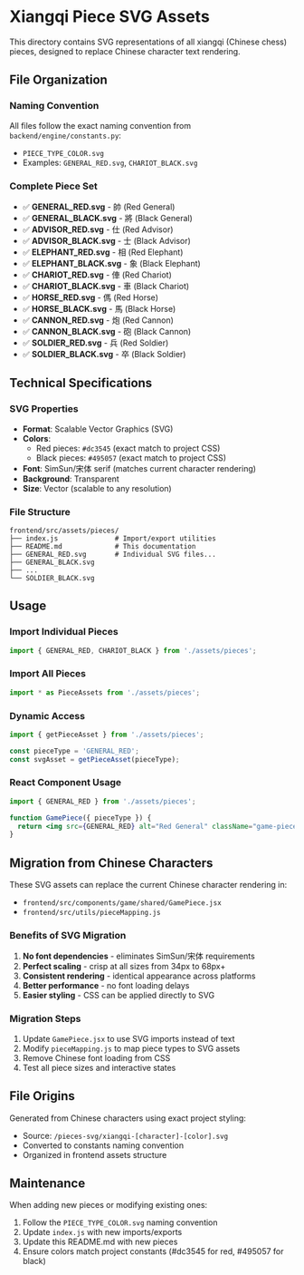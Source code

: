 # Xiangqi Piece SVG Assets

This directory contains SVG representations of all xiangqi (Chinese chess) pieces, designed to replace Chinese character text rendering.

## File Organization

### Naming Convention

All files follow the exact naming convention from `backend/engine/constants.py`:

- `PIECE_TYPE_COLOR.svg`
- Examples: `GENERAL_RED.svg`, `CHARIOT_BLACK.svg`

### Complete Piece Set

- ✅ **GENERAL_RED.svg** - 帥 (Red General)
- ✅ **GENERAL_BLACK.svg** - 將 (Black General)
- ✅ **ADVISOR_RED.svg** - 仕 (Red Advisor)
- ✅ **ADVISOR_BLACK.svg** - 士 (Black Advisor)
- ✅ **ELEPHANT_RED.svg** - 相 (Red Elephant)
- ✅ **ELEPHANT_BLACK.svg** - 象 (Black Elephant)
- ✅ **CHARIOT_RED.svg** - 俥 (Red Chariot)
- ✅ **CHARIOT_BLACK.svg** - 車 (Black Chariot)
- ✅ **HORSE_RED.svg** - 傌 (Red Horse)
- ✅ **HORSE_BLACK.svg** - 馬 (Black Horse)
- ✅ **CANNON_RED.svg** - 炮 (Red Cannon)
- ✅ **CANNON_BLACK.svg** - 砲 (Black Cannon)
- ✅ **SOLDIER_RED.svg** - 兵 (Red Soldier)
- ✅ **SOLDIER_BLACK.svg** - 卒 (Black Soldier)

## Technical Specifications

### SVG Properties

- **Format**: Scalable Vector Graphics (SVG)
- **Colors**:
  - Red pieces: `#dc3545` (exact match to project CSS)
  - Black pieces: `#495057` (exact match to project CSS)
- **Font**: SimSun/宋体 serif (matches current character rendering)
- **Background**: Transparent
- **Size**: Vector (scalable to any resolution)

### File Structure

```
frontend/src/assets/pieces/
├── index.js              # Import/export utilities
├── README.md             # This documentation
├── GENERAL_RED.svg       # Individual SVG files...
├── GENERAL_BLACK.svg
├── ...
└── SOLDIER_BLACK.svg
```

## Usage

### Import Individual Pieces

```javascript
import { GENERAL_RED, CHARIOT_BLACK } from './assets/pieces';
```

### Import All Pieces

```javascript
import * as PieceAssets from './assets/pieces';
```

### Dynamic Access

```javascript
import { getPieceAsset } from './assets/pieces';

const pieceType = 'GENERAL_RED';
const svgAsset = getPieceAsset(pieceType);
```

### React Component Usage

```jsx
import { GENERAL_RED } from './assets/pieces';

function GamePiece({ pieceType }) {
  return <img src={GENERAL_RED} alt="Red General" className="game-piece" />;
}
```

## Migration from Chinese Characters

These SVG assets can replace the current Chinese character rendering in:

- `frontend/src/components/game/shared/GamePiece.jsx`
- `frontend/src/utils/pieceMapping.js`

### Benefits of SVG Migration

1. **No font dependencies** - eliminates SimSun/宋体 requirements
2. **Perfect scaling** - crisp at all sizes from 34px to 68px+
3. **Consistent rendering** - identical appearance across platforms
4. **Better performance** - no font loading delays
5. **Easier styling** - CSS can be applied directly to SVG

### Migration Steps

1. Update `GamePiece.jsx` to use SVG imports instead of text
2. Modify `pieceMapping.js` to map piece types to SVG assets
3. Remove Chinese font loading from CSS
4. Test all piece sizes and interactive states

## File Origins

Generated from Chinese characters using exact project styling:

- Source: `/pieces-svg/xiangqi-[character]-[color].svg`
- Converted to constants naming convention
- Organized in frontend assets structure

## Maintenance

When adding new pieces or modifying existing ones:

1. Follow the `PIECE_TYPE_COLOR.svg` naming convention
2. Update `index.js` with new imports/exports
3. Update this README.md with new pieces
4. Ensure colors match project constants (#dc3545 for red, #495057 for black)
